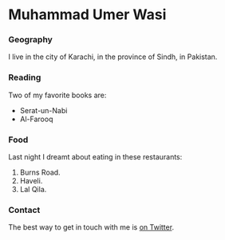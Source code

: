 # Muhammad Umer Wasi

### Geography

I live in the city of Karachi, in the province of Sindh, in Pakistan.

### Reading

Two of my favorite books are:

- Serat-un-Nabi
- Al-Farooq

### Food

Last night I dreamt about eating in these restaurants:

1. Burns Road.
2. Haveli.
3. Lal Qila.

### Contact

The best way to get in touch with me is [on Twitter](https://twitter.com/MuhammadUmerWasi).
